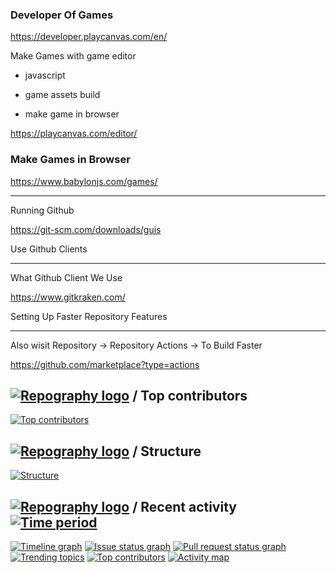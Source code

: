 ### Developer Of Games

https://developer.playcanvas.com/en/

Make Games with game editor

- javascript

- game assets build
- make game in browser

https://playcanvas.com/editor/



### Make Games in Browser 

https://www.babylonjs.com/games/



----------



                    
 
Running Github 




https://git-scm.com/downloads/guis



Use Github Clients





----------------

What Github Client We Use 


https://www.gitkraken.com/



Setting Up Faster Repository Features 

------





Also wisit Repository -> Repository Actions -> To Build Faster


https://github.com/marketplace?type=actions







## [![Repography logo](https://images.repography.com/logo.svg)](https://repography.com) / Top contributors
[![Top contributors](https://images.repography.com/35219084/Culturesupport/CultureSupport/top-contributors/i-ugrEMvaOdwWAKhEXLZm1uYj1S5IWJV6OO9BjoJCAU/_MgOsZtTzU1bDoPMElzBkA4u2VOjGylVu9fQltDXluo_table.svg)](https://github.com/Culturesupport/CultureSupport/graphs/contributors)








## [![Repography logo](https://images.repography.com/logo.svg)](https://repography.com) / Structure
[![Structure](https://images.repography.com/35219084/Culturesupport/CultureSupport/structure/i-ugrEMvaOdwWAKhEXLZm1uYj1S5IWJV6OO9BjoJCAU/6PIyYCjCQufMQ25cE_C1IppnfQ1okln4owAcp6OOu38_table.svg)](https://github.com/Culturesupport/CultureSupport)





## [![Repography logo](https://images.repography.com/logo.svg)](https://repography.com) / Recent activity [![Time period](https://images.repography.com/35219084/Culturesupport/CultureSupport/recent-activity/i-ugrEMvaOdwWAKhEXLZm1uYj1S5IWJV6OO9BjoJCAU/_MgOsZtTzU1bDoPMElzBkA4u2VOjGylVu9fQltDXluo_badge.svg)](https://repography.com)
[![Timeline graph](https://images.repography.com/35219084/Culturesupport/CultureSupport/recent-activity/i-ugrEMvaOdwWAKhEXLZm1uYj1S5IWJV6OO9BjoJCAU/_MgOsZtTzU1bDoPMElzBkA4u2VOjGylVu9fQltDXluo_timeline.svg)](https://github.com/Culturesupport/CultureSupport/commits)
[![Issue status graph](https://images.repography.com/35219084/Culturesupport/CultureSupport/recent-activity/i-ugrEMvaOdwWAKhEXLZm1uYj1S5IWJV6OO9BjoJCAU/_MgOsZtTzU1bDoPMElzBkA4u2VOjGylVu9fQltDXluo_issues.svg)](https://github.com/Culturesupport/CultureSupport/issues)
[![Pull request status graph](https://images.repography.com/35219084/Culturesupport/CultureSupport/recent-activity/i-ugrEMvaOdwWAKhEXLZm1uYj1S5IWJV6OO9BjoJCAU/_MgOsZtTzU1bDoPMElzBkA4u2VOjGylVu9fQltDXluo_prs.svg)](https://github.com/Culturesupport/CultureSupport/pulls)
[![Trending topics](https://images.repography.com/35219084/Culturesupport/CultureSupport/recent-activity/i-ugrEMvaOdwWAKhEXLZm1uYj1S5IWJV6OO9BjoJCAU/_MgOsZtTzU1bDoPMElzBkA4u2VOjGylVu9fQltDXluo_words.svg)](https://github.com/Culturesupport/CultureSupport/commits)
[![Top contributors](https://images.repography.com/35219084/Culturesupport/CultureSupport/recent-activity/i-ugrEMvaOdwWAKhEXLZm1uYj1S5IWJV6OO9BjoJCAU/_MgOsZtTzU1bDoPMElzBkA4u2VOjGylVu9fQltDXluo_users.svg)](https://github.com/Culturesupport/CultureSupport/graphs/contributors)
[![Activity map](https://images.repography.com/35219084/Culturesupport/CultureSupport/recent-activity/i-ugrEMvaOdwWAKhEXLZm1uYj1S5IWJV6OO9BjoJCAU/_MgOsZtTzU1bDoPMElzBkA4u2VOjGylVu9fQltDXluo_map.svg)](https://github.com/Culturesupport/CultureSupport/commits)

